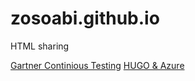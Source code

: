 # zosoabi.github.io
HTML sharing

[Gartner Continious Testing](https://zosoabi.github.io/gartner-continious-testing.html)
[HUGO & Azure](http://conductofcode.io/post/building-a-jamstack-site-with-hugo-and-azure-functions/)
